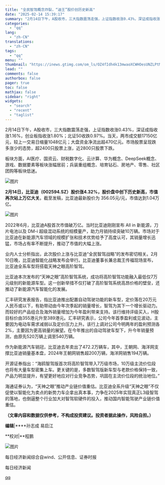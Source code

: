 ```yaml
---
title: "全民智驾概念炸裂，“迪王”股价创历史新高"
date: "2025-02-14 15:39:17"
summary: "2月14日下午，A股收市，三大指数震荡走强，上证指数收涨0.43%，深证成指收涨1.16%，创业板指..."
categories:
  - "qq"
lang:
  - "zh-CN"
translations:
  - "zh-CN"
tags:
  - "qq"
menu: ""
thumbnail: "https://inews.gtimg.com/om_ls/OZ4fIdh4k13mwaoXCWHOesUNZLPtMTxpkSQdWmXzgxPwUAA_640360/0"
lead: ""
comments: false
authorbox: false
pager: true
toc: false
mathjax: false
sidebar: "right"
widgets:
  - "search"
  - "recent"
  - "taglist"
---
```


2月14日下午，A股收市，三大指数震荡走强，上证指数收涨0.43%，深证成指收涨1.16%，创业板指收涨1.80%；北证50收跌0.97%。当天，两市成交额17150亿元，较上一交易日缩量1048亿元；大盘资金净流出超470亿元。市场股票呈现跌多涨少的态势，超2400只股票上涨，近2800只股票下跌。

板块方面，AI医疗、国资云、财税数字化、云计算、华为概念、DeepSeek概念、游戏、数据要素等板块涨幅居前；兵装重组概念、培育钻石、房地产、零售、社区团购等板块低迷。

![图片](https://inews.gtimg.com/om_bt/Oc-BMKEfIpjlz_Ff0ChP3e8MzX0pIxqHs5Xm_41jnfV-4AA/641)

**2月14日，比亚迪（002594.SZ）股价涨4.32%，股价盘中创下历史新高，市值再次站上万亿大关**。截至发稿，比亚迪最新股价为 356.05元/元，市值达到1.04万亿。

![图片](https://inews.gtimg.com/om_bt/OBvn8D8Owk8IOq9lFJDoALrEESO5PgB0_VPd_gFxFJ6MQAA/641)

2022年6月，比亚迪A股首次市值破万亿。当时比亚迪刚刚宣布 All in 新能源，刀片电池以及 DM-i 超级混动系统的规模量产，助力月销持续突破10万辆。市场对于比亚迪在新能源汽车领域的规模扩张和技术优势给予了高度认可，其销量增长迅猛，市场占有率不断提升，推动了市值的大幅上涨。

业内人士分析指出，此次股价上涨与比亚迪“全民智驾战略”的发布密切相关。2月10日晚，比亚迪智能化战略发布会举行。比亚迪董事长兼总裁王传福现场宣布，比亚迪全系车型将搭载天神之眼高阶智驾。

比亚迪本次发布的“天神之眼”高阶智驾系统，成功将高阶智驾功能融入最低仅7万元级别的新能源车型。这一创新举措不仅打破了高阶智驾系统高昂价格的壁垒，还推动了新能源汽车智能化的发展。

汇丰研究发表报告，指比亚迪推出配置自动驾驶功能的新车型，定价落在20万元人民币或以下，有助带动由今年次季起的销量增长，智驾为其下一个增长驱动力。而较好的产品组合及海外销量增加为今年盈利带来支持。该行维持评级买入，H股目标价由355港元升至389港元。汇丰研究表示，公司今年首季盈利或见波动，主要因为电动车需求减弱以及定价压力上升。该行上调对公司今明两年的盈利预测各2%，主要因为更高销量的展望。在今年推出的自动驾驶车型下，升今年销量预测，由原先520万辆上调至540万辆。

作为新能源汽车销冠，比亚迪去年卖出了472.2万辆车，其中，王朝网、海洋网支撑比亚迪销量基本盘，2024年王朝网销售超200万辆，海洋网销售194万辆。

开源证券指出：“海鸥智驾版首次将高阶智驾带入7万级市场，10万级主流价位段也将有大量车型密集上车。更关键的是，多数智驾版新车型与老款价格保持一致，产品力明显提升，有望更好地应对行业竞争态势，巩固在主流价位段的统治地位。”

海通证券认为，“天神之眼”推动产业链价值重估。比亚迪全系升级“天神之眼”不仅促使以智能化为卖点的新势力车企拿出真本事，力争在2025年实现真正L3级智驾的落地，也倒逼整个行业加大对智驾软硬件的投入，推动国内智能驾驶产业链价值重估。

**（文章内容和数据仅供参考，不构成投资建议。投资者据此操作，风险自担。）**

**编辑**|****孙志成 易启江

**校对|**程鹏

![图片](https://inews.gtimg.com/om_bt/OFxWZ_6f52Xf7_DpU_q5FJaAksuquqN4mvuVWkkjAyw9MAA/641)

每日经济新闻综合自wind、公开信息、证券时报

  

每日经济新闻

[qq](https://new.qq.com/rain/a/20250214A05JFJ00)
